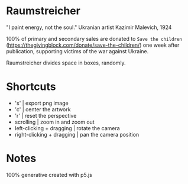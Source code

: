 # Raumstreicher
"I paint energy, not the soul." Ukranian artist Kazimir Malevich, 1924

100% of primary and secondary sales are donated to `Save the children` (https://thegivingblock.com/donate/save-the-children/) one week after publication, supporting victims of the war against Ukraine.

Raumstreicher divides space in boxes, randomly.

# Shortcuts
* 's' | export png image
* 'c' | center the artwork
* 'r' | reset the perspective
* scrolling | zoom in and zoom out 
* left-clicking + dragging | rotate the camera
* right-clicking + dragging | pan the camera position

# Notes
100% generative
created with p5.js